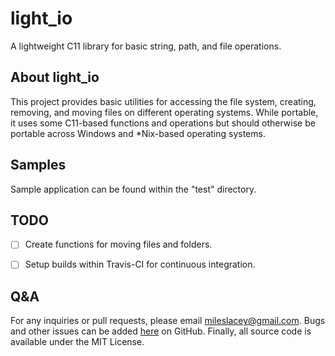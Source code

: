 # light_io
A lightweight C11 library for basic string, path, and file operations.


## About light_io
This project provides basic utilities for accessing the file system, creating,
removing, and moving files on different operating systems. While portable, it
uses some C11-based functions and operations but should otherwise be portable
across Windows and *Nix-based operating systems.



## Samples
Sample application can be found within the "test" directory.



## TODO
- [ ] Create functions for moving files and folders.
- [ ] Setup builds within Travis-CI for continuous integration.


## Q&A
For any inquiries or pull requests, please email mileslacey@gmail.com. Bugs and
other issues can be added [here](https://github.com/hamsham/SoftLight/issues)
on GitHub. Finally, all source code is available under the MIT License.

